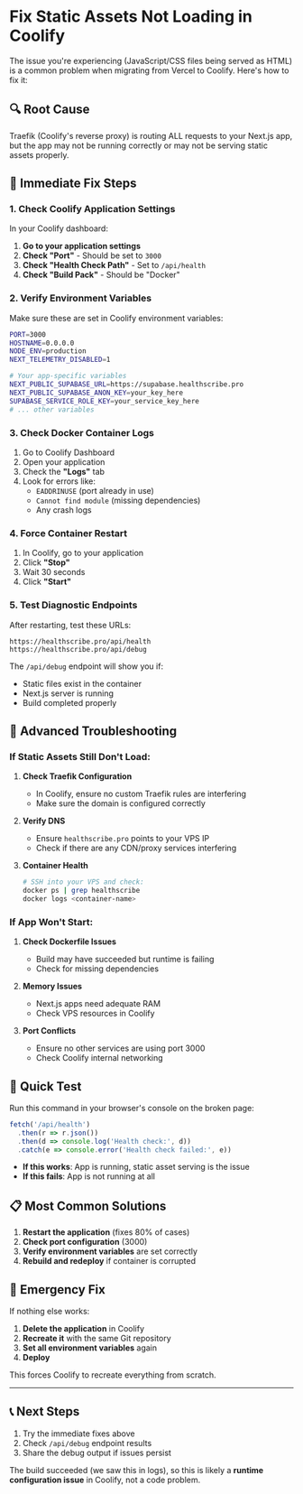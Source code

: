 # Fix Static Assets Not Loading in Coolify

The issue you're experiencing (JavaScript/CSS files being served as HTML) is a common problem when migrating from Vercel to Coolify. Here's how to fix it:

## 🔍 **Root Cause**
Traefik (Coolify's reverse proxy) is routing ALL requests to your Next.js app, but the app may not be running correctly or may not be serving static assets properly.

## 🚀 **Immediate Fix Steps**

### 1. **Check Coolify Application Settings**

In your Coolify dashboard:

1. **Go to your application settings**
2. **Check "Port"** - Should be set to `3000`
3. **Check "Health Check Path"** - Set to `/api/health`
4. **Check "Build Pack"** - Should be "Docker"

### 2. **Verify Environment Variables**

Make sure these are set in Coolify environment variables:

```bash
PORT=3000
HOSTNAME=0.0.0.0
NODE_ENV=production
NEXT_TELEMETRY_DISABLED=1

# Your app-specific variables
NEXT_PUBLIC_SUPABASE_URL=https://supabase.healthscribe.pro
NEXT_PUBLIC_SUPABASE_ANON_KEY=your_key_here
SUPABASE_SERVICE_ROLE_KEY=your_service_key_here
# ... other variables
```

### 3. **Check Docker Container Logs**

1. Go to Coolify Dashboard
2. Open your application
3. Check the **"Logs"** tab
4. Look for errors like:
   - `EADDRINUSE` (port already in use)
   - `Cannot find module` (missing dependencies)
   - Any crash logs

### 4. **Force Container Restart**

1. In Coolify, go to your application
2. Click **"Stop"**
3. Wait 30 seconds
4. Click **"Start"**

### 5. **Test Diagnostic Endpoints**

After restarting, test these URLs:

```
https://healthscribe.pro/api/health
https://healthscribe.pro/api/debug
```

The `/api/debug` endpoint will show you if:
- Static files exist in the container
- Next.js server is running
- Build completed properly

## 🔧 **Advanced Troubleshooting**

### If Static Assets Still Don't Load:

1. **Check Traefik Configuration**
   - In Coolify, ensure no custom Traefik rules are interfering
   - Make sure the domain is configured correctly

2. **Verify DNS**
   - Ensure `healthscribe.pro` points to your VPS IP
   - Check if there are any CDN/proxy services interfering

3. **Container Health**
   ```bash
   # SSH into your VPS and check:
   docker ps | grep healthscribe
   docker logs <container-name>
   ```

### If App Won't Start:

1. **Check Dockerfile Issues**
   - Build may have succeeded but runtime is failing
   - Check for missing dependencies

2. **Memory Issues**
   - Next.js apps need adequate RAM
   - Check VPS resources in Coolify

3. **Port Conflicts**
   - Ensure no other services are using port 3000
   - Check Coolify internal networking

## 🎯 **Quick Test**

Run this command in your browser's console on the broken page:

```javascript
fetch('/api/health')
  .then(r => r.json())
  .then(d => console.log('Health check:', d))
  .catch(e => console.error('Health check failed:', e))
```

- **If this works**: App is running, static asset serving is the issue
- **If this fails**: App is not running at all

## 📋 **Most Common Solutions**

1. **Restart the application** (fixes 80% of cases)
2. **Check port configuration** (3000)
3. **Verify environment variables** are set correctly
4. **Rebuild and redeploy** if container is corrupted

## 🚨 **Emergency Fix**

If nothing else works:

1. **Delete the application** in Coolify
2. **Recreate it** with the same Git repository
3. **Set all environment variables** again
4. **Deploy**

This forces Coolify to recreate everything from scratch.

---

## 📞 **Next Steps**

1. Try the immediate fixes above
2. Check `/api/debug` endpoint results
3. Share the debug output if issues persist

The build succeeded (we saw this in logs), so this is likely a **runtime configuration issue** in Coolify, not a code problem.